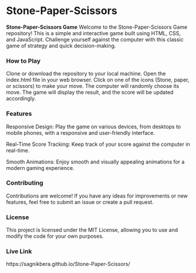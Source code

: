 # Stone-Paper-Scissors

**Stone-Paper-Scissors Game**
Welcome to the Stone-Paper-Scissors Game repository! This is a simple and interactive game built using HTML, CSS, and JavaScript. Challenge yourself against the computer with this classic game of strategy and quick decision-making.

<h3>How to Play</h3>
Clone or download the repository to your local machine.
Open the index.html file in your web browser.
Click on one of the icons (Stone, paper, or scissors) to make your move.
The computer will randomly choose its move.
The game will display the result, and the score will be updated accordingly.

<h3>Features</h3>
Responsive Design: Play the game on various devices, from desktops to mobile phones, with a responsive and user-friendly interface.

Real-Time Score Tracking: Keep track of your score against the computer in real-time.

Smooth Animations: Enjoy smooth and visually appealing animations for a modern gaming experience.

<h3>Contributing</h3>
Contributions are welcome! If you have any ideas for improvements or new features, feel free to submit an issue or create a pull request.

<h3>License</h3>
This project is licensed under the MIT License, allowing you to use and modify the code for your own purposes.

<h3>Live Link</h3>
https://sagnikbera.github.io/Stone-Paper-Scissors/
